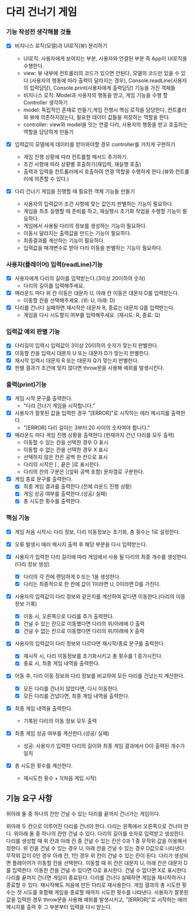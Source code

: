 # 다리 건너기 게임

### 기능 작성전 생각해볼 것들

- [x] 비지니스 로직(모델)과 UI로직(뷰) 분리하기
  - UI로직: 사용자에게 보여지는 부분, 사용자와 연결된 부분 즉 App이 UI로직을 수행한다.
  - view: 뷰 내부에 컨트롤러의 코드가 있으면 안된다, 모델의 코드만 있을 수 있다.(사용자의 행동에 따라 출력이 달라지는 경우),  Console.readLine(사용자의 입력담당), Console.print(사용자에게 출력담당) 기능을 가진 객체들
  - 비지니스 로직:  Model과 사용자의 행동을 받고, 게임 기능을 수행 할 Controller 생각하기
  - model: 독립적인 존재로 만들기,게임 진행시 핵심 로직을 담당한다, 컨트롤러와 뷰에 의존하지않는다, 필요한 데이터 값들을 저장하는 역할을 한다.
  - controller: view와 model을 잇는 연결 다리, 사용자의 행동을 받고 호출하는 역할을 담당하게 만들기

- [x] 입력값이 모델에게 데이터를 받아와야할 경우 controller를 거치게 구현하기
  - 게임 진행 상황에 따라 컨트롤할 메서드 추가하기.
  - 조건 사항에 따라 상황별 호출하기(재입력, 재실행 호출)
  - 출력과 입력을 컨트롤러에서 호출하여 연결 역할을 수행하게 한다.(뷰와 컨트롤러에 의존할 수 있다.)

- [x] 다리 건너기 게임을 진행할 때 필요한 객체 기능들 만들기
  - 사용자의 입력값이 조건 사항에 맞는 값인지 판별하는 기능이 필요하다.
  - 게임을 최초 실행할 때 준비를 하고, 재실행시 초기화 작업을 수행할 기능이 필요하다.
  - 게임에서 사용될 다리의 정보를 생성하는 기능이 필요하다.
  - 이동시 달라지는 출력값을 만드는 기능이 필요하다.
  - 최종결과를 계산하는 기능이 필요하다.
  - 입력값을 매개변수로 받아 다리 이동을 판별하는 기능이 필요하다.

### 사용자(플레이어) 입력(readLine)기능

  - [x] 사용자에게 다리의 길이를 입력받는다.(3이상 20이하의 숫자)
    - 다리의 길이를 입력해주세요.
  - [x] 매라운드 마다 위 칸 이동은 대문자 U, 아래 칸 이동은 대문자 D를 입력받는다.
    - 이동할 칸을 선택해주세요. (위: U, 아래: D)
  - [x] 다리를 건너다 실패하면 재시작은 대문자 R, 종료는 대문자 Q를 입력받는다.
    - 게임을 다시 시도할지 여부를 입력해주세요. (재시도: R, 종료: Q)

### 입력값 예외 판별 기능

  - [x] 다리길이 입력시 입력값이 3이상 20이하의 숫자가 맞는지 판별한다.
  - [x] 이동할 칸을 입력시 대문자 U 또는 대문자 D가 맞는지 판별한다.
  - [x] 재시작 입력시 대문자 R 또는 대문자 Q가 맞는지 판별한다.
  - [x] 판별 결과가 조건에 맞지 않다면 throw문을 사용해 예외를 발생시킨다.

### 출력(print)기능

  - [x] 게임 시작 문구를 출력한다.
    - "다리 건너기 게임을 시작합니다."
  - [x] 사용자가 잘못된 값을 입력한 경우 "[ERROR]"로 시작하는 에러 메시지를 출력한다. 
    - "[ERROR] 다리 길이는 3부터 20 사이의 숫자여야 합니다."
  - [x] 매라운드 마다 게임 진행 상황을 출력한다.(현재까지 건넌 다리를 모두 출력)
    - 이동할 수 있는 칸을 선택한 경우 O 표시
    - 이동할 수 없는 칸을 선택한 경우 X 표시
    - 선택하지 않은 칸은 공백 한 칸으로 표시
    - 다리의 시작은 [ , 끝은 ]로 표시한다.
    - 다리의 칸의 구분은 |(앞뒤 공백 포함) 문자열로 구분한다.
  - [x] 게임 종료 문구를 출력한다.
    - [x] 최종 게임 결과를 출력한다.(전체 라운드 진행 상황)
    - [x] 게임 성공 여부를 출력한다.(성공/ 실패)
    - [x] 총 시도한 횟수를 출력한다.

### 핵심 기능

  - [x] 게임 처음 시작시: 다리 정보, 다리 이동정보는 초기화, 총 횟수는 1로 설정한다.
  - [x] 오류 발생시 에러 메시지 출력 후 해당 부분을 다시 입력받는다.

  - [x] 사용자가 입력한 다리 길이에 따라 게임에서 사용 될 다리의 최종 개수를 생성한다.(다리 정보 생성)
    - [x] 다리의 각 칸에 랜덤하게 0 또는 1을 생성한다.
    - [x] 다리는 최종적으로 한 칸에 값이 1이라면 U, 0이라면 D를 가진다.

  - [x] 사용자의 입력값이 다리 정보와 같은지를 계산하여 같다면 이동한다.(다리의 이동 정보 기록)
    - [x] 이동 시, 오른쪽으로 다리를 추가 출력한다.
    - [x] 건널 수 있는 칸으로 이동했다면 다리의 위/아래에 O 출력
    - [x] 건널 수 없는 칸으로 이동했다면 다리의 위/아래에 X 출력

  - [x] 사용자의 입력값이 다리 정보와 다르다면 재시작/종료 문구를 출력한다.
    - [x] 재시작 시, 다리 이동정보를 초기화시키고 총 횟수를 1 증가시킨다.
    - [x] 종료 시, 최종 게임 내역을 출력한다.

  - [x] 이동 후, 다리 이동 정보와 다리 정보를 비교하여 모든 다리를 건넜는지 계산한다.
    - [x] 모든 다리를 건너지 않았다면, 다시 이동한다.
    - [x] 모든 다리를 건넜다면, 최종 게임 내역을 출력한다.

  - [x] 최종 게임 내역을 출력한다.
    - 기록된 다리의 이동 정보 모두 출력
  - [x] 최종 게임 성공 여부를 계산한다.(성공/ 실패)
    - 성공: 사용자가 입력한 다리의 길이와 최종 게임 결과에서 O이 출력된 개수가 일치
  - [x] 총 시도한 횟수를 계산한다.
    - 재시도한 횟수 + 1(처음 게임 시작)

## 기능 요구 사항

위아래 둘 중 하나의 칸만 건널 수 있는 다리를 끝까지 건너가는 게임이다. 

위아래 두 칸으로 이루어진 다리를 건너야 한다.
다리는 왼쪽에서 오른쪽으로 건너야 한다.
위아래 둘 중 하나의 칸만 건널 수 있다.
다리의 길이를 숫자로 입력받고 생성한다.
다리를 생성할 때 위 칸과 아래 칸 중 건널 수 있는 칸은 0과 1 중 무작위 값을 이용해서 정한다.
위 칸을 건널 수 있는 경우 U, 아래 칸을 건널 수 있는 경우 D값으로 나타낸다.
무작위 값이 0인 경우 아래 칸, 1인 경우 위 칸이 건널 수 있는 칸이 된다.
다리가 생성되면 플레이어가 이동할 칸을 선택한다.
이동할 때 위 칸은 대문자 U, 아래 칸은 대문자 D를 입력한다.
이동한 칸을 건널 수 있다면 O로 표시한다. 건널 수 없다면 X로 표시한다.
다리를 끝까지 건너면 게임이 종료된다.
다리를 건너다 실패하면 게임을 재시작하거나 종료할 수 있다.
재시작해도 처음에 만든 다리로 재사용한다.
게임 결과의 총 시도한 횟수는 첫 시도를 포함해 게임을 종료할 때까지 시도한 횟수를 나타낸다.
사용자가 잘못된 값을 입력한 경우 throw문을 사용해 예외를 발생시키고, "[ERROR]"로 시작하는 에러 메시지를 출력 후 그 부분부터 입력을 다시 받는다.